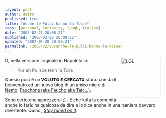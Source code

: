 ```yaml
---
layout: post
author: detro
published: true
title: "Anche le Pulci hanno la Tosse"
tags: [personal, curiosity, laugh, italian]
date: "2007-02-20 20:08:21"
published: "2007-02-20 20:08:21"
updated: "2007-02-20 20:08:21"
permalink: /2007/02/20/anche-le-pulci-hanno-la-tosse/
---
```


<img src="http://photos1.blogger.com/x/blogger2/4927/867221979476217/220/z/423173/gse_multipart29981.jpg" alt="LOL" height="130" align="right" />O, nella versione originale in Napoletano:
<blockquote>

Pur eh Pullece tenn 'a Toss

</blockquote>

Questo post è un <strong>VOLUTO E CERCATO</strong> sfottò che da il benvenuto ad un nuovo blog di un amico mio e <a href="http://blog.neminis.org/un-nuovo-blog.html">di Nemo</a>: <a href="http://faucho.blogspot.com/">Fauchone (aka Faucho aka Tato...)</a>.

Sono certo che apprezzerai ;) . E che tutta la comunità anche lo farà: ha qualcosa da dire e lo dice anche in una maniera davvero divertente. Quindi, <a href="feed://faucho.blogspot.com/feeds/posts/default"><em>Stay tuned on it</em></a>.
